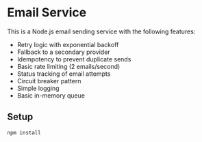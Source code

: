 # Email Service

This is a Node.js email sending service with the following features:

- Retry logic with exponential backoff
- Fallback to a secondary provider
- Idempotency to prevent duplicate sends
- Basic rate limiting (2 emails/second)
- Status tracking of email attempts
- Circuit breaker pattern
- Simple logging
- Basic in-memory queue

## Setup

```bash
npm install
